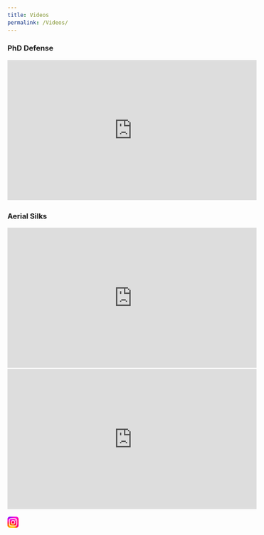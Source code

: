 ```yaml
---
title: Videos
permalink: /Videos/
---
```


### PhD Defense 

<iframe width="560" height="315" src="https://www.youtube.com/embed/NAiUn_QFTJ8" title="YouTube video player" frameborder="0" allow="accelerometer; autoplay; clipboard-write; encrypted-media; gyroscope; picture-in-picture" allowfullscreen></iframe>

### Aerial Silks

<iframe width="560" height="315" src="https://www.youtube.com/embed/at9w5one3s4" title="YouTube video player" frameborder="0" allow="accelerometer; autoplay; clipboard-write; encrypted-media; gyroscope; picture-in-picture" allowfullscreen></iframe>

<br>
<iframe width="560" height="315" src="https://www.youtube.com/embed/2-BBsxeUe_U" title="YouTube video player" frameborder="0" allow="accelerometer; autoplay; clipboard-write; encrypted-media; gyroscope; picture-in-picture; web-share" allowfullscreen></iframe>

<a href="https://www.instagram.com/terra_dacktyl/"> <img src="/assets/images/instagram.png" width="25"> </a>

[jekyll-organization]: https://github.com/jekyll
